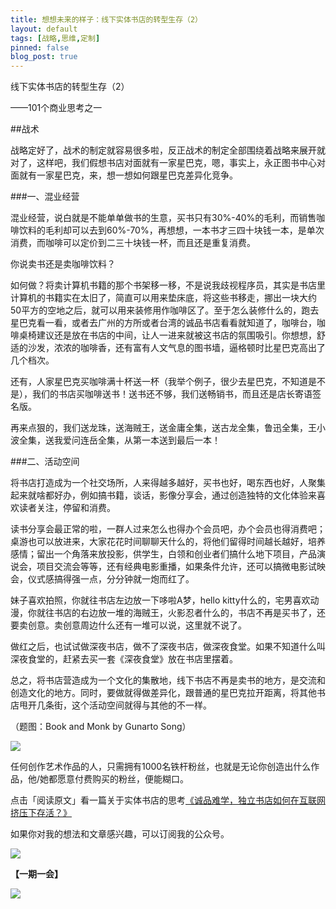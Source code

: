 ```yaml
---
title: 想想未来的样子：线下实体书店的转型生存（2）
layout: default
tags: [战略,思维,定制]
pinned: false
blog_post: true
---
```



线下实体书店的转型生存（2）

——101个商业思考之一

##战术

战略定好了，战术的制定就容易很多啦，反正战术的制定全部围绕着战略来展开就对了，这样吧，我们假想书店对面就有一家星巴克，嗯，事实上，永正图书中心对面就有一家星巴克，来，想一想如何跟星巴克差异化竞争。

###一、混业经营

混业经营，说白就是不能单单做书的生意，买书只有30%-40%的毛利，而销售咖啡饮料的毛利却可以去到60%-70%，再想想，一本书才三四十块钱一本，是单次消费，而咖啡可以定价到二三十块钱一杯，而且还是重复消费。

你说卖书还是卖咖啡饮料？

如何做？将卖计算机书籍的那个书架移一移，不是说我歧视程序员，其实是书店里计算机的书籍实在太旧了，简直可以用来垫床底，将这些书移走，挪出一块大约50平方的空地之后，就可以用来装修用作咖啡区了。至于怎么装修什么的，跑去星巴克看一看，或者去广州的方所或者台湾的诚品书店看看就知道了，咖啡台，咖啡桌椅建议还是放在书店的中间，让人一进来就被这书店的氛围吸引。你想想，舒适的沙发，浓浓的咖啡香，还有富有人文气息的图书墙，逼格顿时比星巴克高出了几个档次。

还有，人家星巴克买咖啡满十杯送一杯（我举个例子，很少去星巴克，不知道是不是），我们的书店买咖啡送书！送书还不够，我们送畅销书，而且还是店长寄语签名版。

再来点狠的，我们送龙珠，送海贼王，送金庸全集，送古龙全集，鲁迅全集，王小波全集，送我爱问连岳全集，从第一本送到最后一本！

###二、活动空间

将书店打造成为一个社交场所，人来得越多越好，买书也好，喝东西也好，人聚集起来就啥都好办，例如搞书籍，谈话，影像分享会，通过创造独特的文化体验来喜欢读者关注，停留和消费。

读书分享会最正常的啦，一群人过来怎么也得办个会员吧，办个会员也得消费吧；桌游也可以放进来，大家花花时间聊聊天什么的，将他们留得时间越长越好，培养感情；留出一个角落来放投影，供学生，白领和创业者们搞什么地下项目，产品演说会，项目交流会等等，还有经典电影重播，如果条件允许，还可以搞微电影试映会，仪式感搞得强一点，分分钟就一炮而红了。

妹子喜欢拍照，你就往书店左边放一下哆啦A梦，hello kitty什么的，宅男喜欢动漫，你就往书店的右边放一堆的海贼王，火影忍者什么的，书店不再是买书了，还要卖创意。卖创意周边什么还有一堆可以说，这里就不说了。

做红之后，也试试做深夜书店，做不了深夜书店，做深夜食堂。如果不知道什么叫深夜食堂的，赶紧去买一套《深夜食堂》放在书店里摆着。

总之，将书店营造成为一个文化的集散地，线下书店不再是卖书的地方，是交流和创造文化的地方。同时，要做就得做差异化，跟普通的星巴克拉开距离，将其他书店甩开几条街，这个活动空间就得与其他的不一样。

（题图：Book and Monk by Gunarto Song）

![](http://cnfeat.qiniudn.com/mHDSX.png)

任何创作艺术作品的人，只需拥有1000名铁杆粉丝，也就是无论你创造出什么作品，他/她都愿意付费购买的粉丝，便能糊口。

点击「阅读原文」看一篇关于实体书店的思考[《诚品难学，独立书店如何在互联网挤压下存活？》](http://www.huxiu.com/article/12184/1.html)

如果你对我的想法和文章感兴趣，可以订阅我的公众号。

![](http://cnfeat.qiniudn.com/1000.png)

**【一期一会】**

![](http://cnfeat.qiniudn.com/601c83078d9daf3fe0b21fda4bd72b43.jpg)
